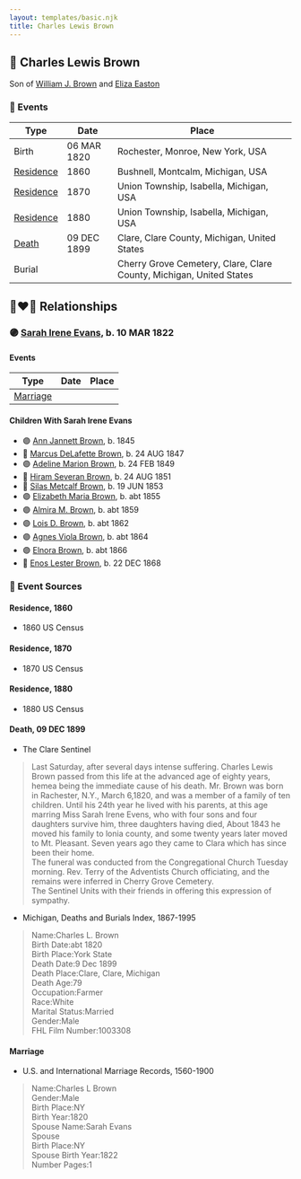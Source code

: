 ```yaml
---
layout: templates/basic.njk
title: Charles Lewis Brown
---
```

## 🔵 Charles Lewis Brown

Son of [William J. Brown](/people/3/37180394) and [Eliza Easton](/people/2/29447626)

### 📆 Events

Type | Date | Place
------ | ------ | ------
Birth | 06 MAR 1820 | Rochester, Monroe, New York, USA
[Residence](#event-46bb1eb3-4b7b-44cb-bb49-41d2d1377ef9) | 1860 | Bushnell, Montcalm, Michigan, USA
[Residence](#event-5f007992-872c-495a-b9e4-33da1c018a3b) | 1870 | Union Township, Isabella, Michigan, USA
[Residence](#event-3cdeb332-3351-4bb8-b967-f5121473efbc) | 1880 | Union Township, Isabella, Michigan, USA
[Death](#event-b4ed4f2f-9f4b-4afe-b07a-a17c241b42a8) | 09 DEC 1899 | Clare, Clare County, Michigan, United States
Burial |  | Cherry Grove Cemetery, Clare, Clare County, Michigan, United States

## 👩‍❤️‍👨 Relationships

### 🟣 [Sarah Irene Evans](/people/4/47294572), b. 10 MAR 1822

#### Events

Type | Date | Place
------ | ------ | ------
[Marriage](#event-bb0fa8b5-5a95-4c6e-af45-039b5734d285) |  |
#### Children With Sarah Irene Evans
* 🟣 [Ann Jannett Brown](/people/2/25015094), b. 1845
* 🔵 [Marcus DeLafette Brown](/people/2/29740424), b. 24 AUG 1847
* 🟣 [Adeline Marion Brown](/people/3/37233677), b. 24 FEB 1849
* 🔵 [Hiram Severan Brown](/people/3/38517880), b. 24 AUG 1851
* 🔵 [Silas Metcalf Brown](/people/4/4863792), b. 19 JUN 1853
* 🟣 [Elizabeth Maria Brown](/people/2/23463647), b. abt 1855
* 🟣 [Almira M. Brown](/people/9/94983272), b. abt 1859
* 🟣 [Lois D. Brown](/people/2/28589166), b. abt 1862
* 🟣 [Agnes Viola Brown](/people/1/12576553), b. abt 1864
* 🟣 [Elnora Brown](/people/9/92661304), b. abt 1866
* 🔵 [Enos Lester Brown](/people/8/88491302), b. 22 DEC 1868
### 📰 Event Sources

#### <a id="event-46bb1eb3-4b7b-44cb-bb49-41d2d1377ef9"></a> Residence, 1860
* 1860 US Census

#### <a id="event-5f007992-872c-495a-b9e4-33da1c018a3b"></a> Residence, 1870
* 1870 US Census

#### <a id="event-3cdeb332-3351-4bb8-b967-f5121473efbc"></a> Residence, 1880
* 1880 US Census

#### <a id="event-b4ed4f2f-9f4b-4afe-b07a-a17c241b42a8"></a> Death, 09 DEC 1899
* The Clare Sentinel
>   
  > Last Saturday, after several days intense suffering. Charles Lewis Brown passed from this life at the advanced age of eighty years, hemea being the immediate cause of his death. Mr. Brown was born in Rachester, N.Y., March 6,1820, and was a member of a family of ten children. Until his 24th year he lived with his parents, at this age marring Miss Sarah Irene Evens, who with four sons and four daughters survive him, three daughters having died, About 1843 he moved his family to lonia county, and some twenty years later moved to Mt. Pleasant. Seven years ago they came to Clara which has since been their home.  
  > The funeral was conducted from the Congregational Church Tuesday morning. Rev. Terry of the Adventists Church officiating, and the remains were inferred in Cherry Grove Cemetery.  
  > The Sentinel Units with their friends in offering this expression of sympathy.
* Michigan, Deaths and Burials Index, 1867-1995
>   
  > Name:Charles L. Brown  
  > Birth Date:abt 1820  
  > Birth Place:York State  
  > Death Date:9 Dec 1899  
  > Death Place:Clare, Clare, Michigan  
  > Death Age:79  
  > Occupation:Farmer  
  > Race:White  
  > Marital Status:Married  
  > Gender:Male  
  > FHL Film Number:1003308

#### <a id="event-bb0fa8b5-5a95-4c6e-af45-039b5734d285"></a> Marriage
* U.S. and International Marriage Records, 1560-1900
>   
  > Name:Charles L Brown  
  > Gender:Male  
  > Birth Place:NY  
  > Birth Year:1820  
  > Spouse Name:Sarah Evans  
  > Spouse  
  > Birth Place:NY  
  > Spouse Birth Year:1822  
  > Number Pages:1
